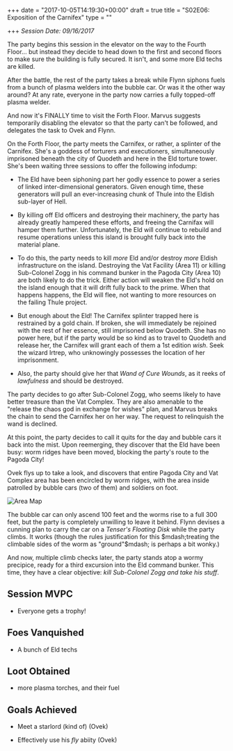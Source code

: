 +++
date = "2017-10-05T14:19:30+00:00"
draft = true
title = "S02E06: Exposition of the Carnifex"
type = ""

+++
*Session Date: 09/16/2017*

The party begins this session in the elevator on the way to the Fourth Floor... but instead they decide to head down to the first and second floors to make sure the building is fully secured. It isn't, and some more Eld techs are killed.

<!--more-->

After the battle, the rest of the party takes a break while Flynn siphons fuels from a bunch of plasma welders into the bubble car. Or was it the other way around? At any rate, everyone in the party now carries a fully topped-off plasma welder. 

And now it's FINALLY time to visit the Forth Floor. Marvus suggests temporarily disabling the elevator so that the party can't be followed, and delegates the task to Ovek and Flynn.

On the Forth Floor, the party meets the Carnifex, or rather, a splinter of the Carnifex. She's a goddess of torturers and executioners, simultaneously imprisoned beneath the city of Quodeth and here in the Eld torture tower. She's been waiting three sessions to offer the following infodump:

* The Eld have been siphoning part her godly essence to power a series of linked inter-dimensional generators. Given enough time, these generators will pull an ever-increasing chunk of Thule into the Eldish sub-layer of Hell. 

* By killing off Eld officers and destroying their machinery, the party has already greatly hampered these efforts, and freeing the Carnifax will hamper them further. Unfortunately, the Eld will continue to rebuild and resume operations unless this island is brought fully back into the material plane. 

* To do this, the party needs to kill _more_ Eld and/or destroy _more_ Eldish infrastructure on the island.  Destroying the Vat Facility (Area 11) or killing Sub-Colonel Zogg in his command bunker in the Pagoda City (Area 10) are both likely to do the trick. Either action will weaken the Eld's hold on the island enough that it will drift fully back to the prime. When that happens happens, the Eld will flee, not wanting to more resources on the failing Thule project.


* But enough about the Eld! The Carnifex splinter trapped here is restrained by a gold chain. If broken, she will immediately be rejoined with the rest of her essence, still imprisoned below Quodeth. She has no power here, but if the party would be so kind as to travel to Quodeth and release her, the Carnifex will grant each of them a 1st edition *wish*. Seek the wizard Irtrep, who unknowingly possesses the location of her imprisonment.

* Also, the party should give her that *Wand of Cure Wounds*, as it reeks of *lawfulness* and should be destroyed.

The party decides to go after Sub-Colonel Zogg, who seems likely to have better treasure than the Vat Complex. They are also amenable to the "release the chaos god in exchange for wishes" plan, and Marvus breaks the chain to send the Carnifex her on her way. The request to relinquish the wand is declined.

At this point, the party decides to call it quits for the day and bubble cars it back into the mist. Upon reemerging, they discover that the Eld have been busy: worm ridges have been moved, blocking the party's route to the Pagoda City!

Ovek flys up to take a look, and discovers that entire Pagoda City and Vat Complex area has been encircled by worm ridges, with the area inside patrolled by bubble cars (two of them) and soldiers on foot.

![Area Map](/uploads/session_6_map.png)

The bubble car can only ascend 100 feet and the worms rise to a full 300 feet, but the party is completely unwilling to leave it behind. Flynn devises a cunning plan to carry the car on a _Tenser's Floating Disk_ while the party climbs. It works (though the rules justification for this $mdash;treating the climbable sides of the worm as "ground"$mdash; is perhaps a bit wonky.)  

And now, multiple climb checks later, the party stands atop a wormy precipice, ready for a third excursion into the Eld command bunker. This time, they have a clear objective: *kill Sub-Colonel Zogg and take his stuff*. 


## Session MVPC

* Everyone gets a trophy!

## Foes Vanquished

* A bunch of Eld techs

## Loot Obtained

* more plasma torches, and their fuel

## Goals Achieved

* Meet a starlord (kind of) (Ovek)

* Effectively use his *fly* abiity (Ovek)
